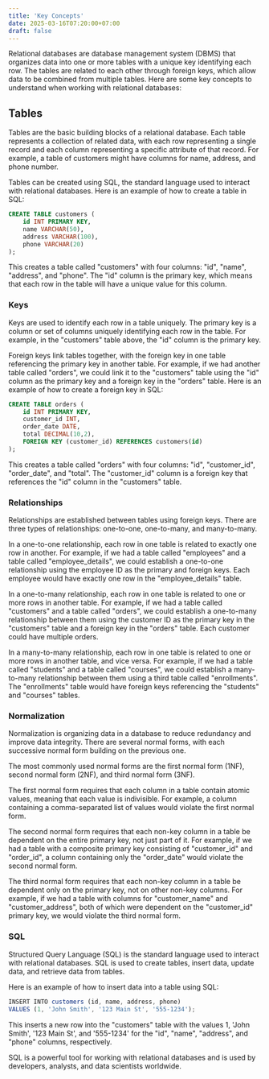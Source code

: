 ```yaml
---
title: 'Key Concepts'
date: 2025-03-16T07:20:00+07:00
draft: false
---
```


Relational databases are database management system (DBMS) that organizes data into one or more tables with a unique key identifying each row. The tables are related to each other through foreign keys, which allow data to be combined from multiple tables. Here are some key concepts to understand when working with relational databases:

## **Tables**

Tables are the basic building blocks of a relational database. Each table represents a collection of related data, with each row representing a single record and each column representing a specific attribute of that record. For example, a table of customers might have columns for name, address, and phone number.

Tables can be created using SQL, the standard language used to interact with relational databases. Here is an example of how to create a table in SQL:

```sql
CREATE TABLE customers (
	id INT PRIMARY KEY,
	name VARCHAR(50),
	address VARCHAR(100),
	phone VARCHAR(20)
);
```

This creates a table called "customers" with four columns: "id", "name", "address", and "phone". The "id" column is the primary key, which means that each row in the table will have a unique value for this column.

### **Keys**

Keys are used to identify each row in a table uniquely. The primary key is a column or set of columns uniquely identifying each row in the table. For example, in the "customers" table above, the "id" column is the primary key.

Foreign keys link tables together, with the foreign key in one table referencing the primary key in another table. For example, if we had another table called "orders", we could link it to the "customers" table using the "id" column as the primary key and a foreign key in the "orders" table. Here is an example of how to create a foreign key in SQL:

```sql
CREATE TABLE orders (
	id INT PRIMARY KEY,
	customer_id INT,
	order_date DATE,
	total DECIMAL(10,2),
	FOREIGN KEY (customer_id) REFERENCES customers(id)
);
```

This creates a table called "orders" with four columns: "id", "customer_id", "order_date", and "total". The "customer_id" column is a foreign key that references the "id" column in the "customers" table.

### **Relationships**

Relationships are established between tables using foreign keys. There are three types of relationships: one-to-one, one-to-many, and many-to-many.

In a one-to-one relationship, each row in one table is related to exactly one row in another. For example, if we had a table called "employees" and a table called "employee_details", we could establish a one-to-one relationship using the employee ID as the primary and foreign keys. Each employee would have exactly one row in the "employee_details" table.

In a one-to-many relationship, each row in one table is related to one or more rows in another table. For example, if we had a table called "customers" and a table called "orders", we could establish a one-to-many relationship between them using the customer ID as the primary key in the "customers" table and a foreign key in the "orders" table. Each customer could have multiple orders.

In a many-to-many relationship, each row in one table is related to one or more rows in another table, and vice versa. For example, if we had a table called "students" and a table called "courses", we could establish a many-to-many relationship between them using a third table called "enrollments". The "enrollments" table would have foreign keys referencing the "students" and "courses" tables.

### **Normalization**

Normalization is organizing data in a database to reduce redundancy and improve data integrity. There are several normal forms, with each successive normal form building on the previous one.

The most commonly used normal forms are the first normal form (1NF), second normal form (2NF), and third normal form (3NF).

The first normal form requires that each column in a table contain atomic values, meaning that each value is indivisible. For example, a column containing a comma-separated list of values would violate the first normal form.

The second normal form requires that each non-key column in a table be dependent on the entire primary key, not just part of it. For example, if we had a table with a composite primary key consisting of "customer_id" and "order_id", a column containing only the "order_date" would violate the second normal form.

The third normal form requires that each non-key column in a table be dependent only on the primary key, not on other non-key columns. For example, if we had a table with columns for "customer_name" and "customer_address", both of which were dependent on the "customer_id" primary key, we would violate the third normal form.

### **SQL**

Structured Query Language (SQL) is the standard language used to interact with relational databases. SQL is used to create tables, insert data, update data, and retrieve data from tables.

Here is an example of how to insert data into a table using SQL:

```jsx
INSERT INTO customers (id, name, address, phone)
VALUES (1, 'John Smith', '123 Main St', '555-1234');
```

This inserts a new row into the "customers" table with the values 1, 'John Smith', '123 Main St', and '555-1234' for the "id", "name", "address", and "phone" columns, respectively.

SQL is a powerful tool for working with relational databases and is used by developers, analysts, and data scientists worldwide.
